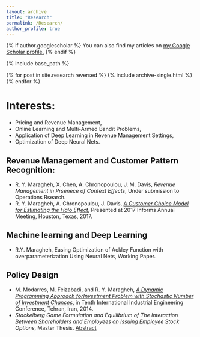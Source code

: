 ```yaml
---
layout: archive
title: "Research"
permalink: /Research/
author_profile: true
---
```


{% if author.googlescholar %}
  You can also find my articles on <u><a href="{{author.googlescholar}}">my Google Scholar profile</a>.</u>
{% endif %}

{% include base_path %}

{% for post in site.research reversed %}
  {% include archive-single.html %}
{% endfor %}

# Interests:
* Pricing and Revenue Management,
* Online Learning and Multi-Armed Bandit Problems,
* Application of Deep Learning in Revenue Management Settings,
* Optimization of Deep Neural Nets.

## Revenue Management and Customer Pattern Recognition:
* R. Y. Maragheh, X. Chen, A. Chronopoulou, J. M. Davis, *Revenue Management in Prsenece of Context Effects*, Under submission to Operations Rsearch.
* R. Y. Maragheh, A. Chronopoulou, J. Davis, [*A Customer Choice Model for Estimating the Halo Effect*](https://arxiv.org/abs/1805.01603), Presented at 2017 Informs Annual Meeting, Houston, Texas, 2017.

## Machine learning and Deep Learning
* R.Y. Maragheh, Easing Optimization of Ackley Function with overparameterization Using Neural Nets, Working Paper.

## Policy Design
* M. Modarres, M. Feizabadi, and R. Y. Maragheh, [*A Dynamic Programming Approach forInvestment Problem with Stochastic
Number of Investment Chances*](https://www.researchgate.net/publication/260144937_A_dynamic_programming_approach_for_investment_problem_with_stochastic_number_of_investment_chances), in Tenth International Industrial Engineering Conference, Tehran, Iran, 2014.
* *Stackelberg Game Formulation and Equilibrium of The Interaction Between Shareholders and Employees on Issuing Employee Stock Options*, Master Thesis. [Abstract](https://www.researchgate.net/publication/279285970_Stackelberg_Game_Formulation_and_Equilibrium_of_The_Interaction_Between_Shareholders_and_Employees_on_Issuing_Employee_Stock_Options)
